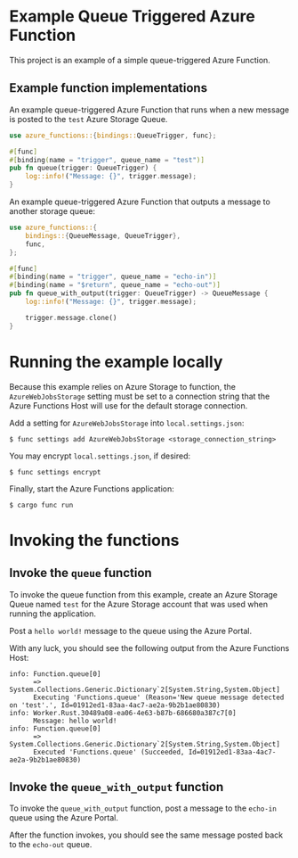 # Example Queue Triggered Azure Function

This project is an example of a simple queue-triggered Azure Function.

## Example function implementations

An example queue-triggered Azure Function that runs when a new message is posted
to the `test` Azure Storage Queue.

```rust
use azure_functions::{bindings::QueueTrigger, func};

#[func]
#[binding(name = "trigger", queue_name = "test")]
pub fn queue(trigger: QueueTrigger) {
    log::info!("Message: {}", trigger.message);
}
```

An example queue-triggered Azure Function that outputs a message to another storage queue:

```rust
use azure_functions::{
    bindings::{QueueMessage, QueueTrigger},
    func,
};

#[func]
#[binding(name = "trigger", queue_name = "echo-in")]
#[binding(name = "$return", queue_name = "echo-out")]
pub fn queue_with_output(trigger: QueueTrigger) -> QueueMessage {
    log::info!("Message: {}", trigger.message);

    trigger.message.clone()
}
```

# Running the example locally

Because this example relies on Azure Storage to function, the `AzureWebJobsStorage`
setting must be set to a connection string that the Azure Functions Host will use for
the default storage connection.

Add a setting for `AzureWebJobsStorage` into `local.settings.json`:

```
$ func settings add AzureWebJobsStorage <storage_connection_string>
```

You may encrypt `local.settings.json`, if desired:

```
$ func settings encrypt
```

Finally, start the Azure Functions application:

```
$ cargo func run
```

# Invoking the functions

## Invoke the `queue` function

To invoke the queue function from this example, create an Azure Storage Queue named `test` for the Azure Storage account
that was used when running the application.

Post a `hello world!` message to the queue using the Azure Portal.

With any luck, you should see the following output from the Azure Functions Host:

```
info: Function.queue[0]
      => System.Collections.Generic.Dictionary`2[System.String,System.Object]
      Executing 'Functions.queue' (Reason='New queue message detected on 'test'.', Id=01912ed1-83aa-4ac7-ae2a-9b2b1ae80830)
info: Worker.Rust.30489a08-ea06-4e63-b87b-686680a387c7[0]
      Message: hello world!
info: Function.queue[0]
      => System.Collections.Generic.Dictionary`2[System.String,System.Object]
      Executed 'Functions.queue' (Succeeded, Id=01912ed1-83aa-4ac7-ae2a-9b2b1ae80830)
```

## Invoke the `queue_with_output` function

To invoke the `queue_with_output` function, post a message to the `echo-in` queue using the Azure Portal.

After the function invokes, you should see the same message posted back to the `echo-out` queue.